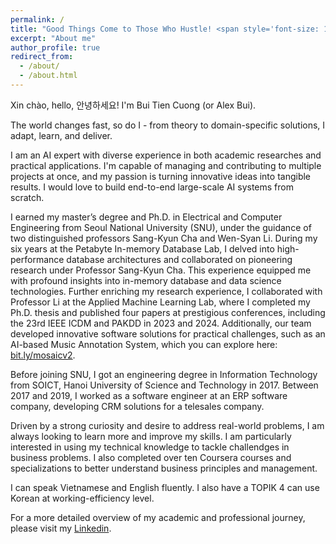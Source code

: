 ```yaml
---
permalink: /
title: "Good Things Come to Those Who Hustle! <span style='font-size: 13px;'> (Chuck Noll) </span>"
excerpt: "About me"
author_profile: true
redirect_from: 
  - /about/
  - /about.html
---
```

Xin chào, hello, 안녕하세요! I'm Bui Tien Cuong (or Alex Bui).

The world changes fast, so do I - from theory to domain-specific solutions, I adapt, learn, and deliver.

I am an AI expert with diverse experience in both academic researches and practical applications. I'm capable of managing and contributing to multiple projects at once, and my passion is turning innovative ideas into tangible results. I would love to build end-to-end large-scale AI systems from scratch.

I earned my master’s degree and Ph.D. in Electrical and Computer Engineering from Seoul National University (SNU), under the guidance of two distinguished professors Sang-Kyun Cha and Wen-Syan Li. During my six years at the Petabyte In-memory Database Lab, I delved into high-performance database architectures and collaborated on pioneering research under Professor Sang-Kyun Cha. This experience equipped me with profound insights into in-memory database and data science technologies. Further enriching my research experience, I collaborated with Professor Li at the Applied Machine Learning Lab, where I completed my Ph.D. thesis and published four papers at prestigious conferences, including the 23rd IEEE ICDM and PAKDD in 2023 and 2024. Additionally, our team developed innovative software solutions for practical challenges, such as an AI-based Music Annotation System, which you can explore here: [bit.ly/mosaicv2](https://bit.ly/mosaicv2). 

Before joining SNU, I got an engineering degree in Information Technology from SOICT, Hanoi University of Science and Technology in 2017.
Between 2017 and 2019, I worked as a software engineer at an ERP software company, developing CRM solutions for a telesales company.

Driven by a strong curiosity and desire to address real-world problems, I am always looking to learn more and improve my skills. I am particularly interested in using my technical knowledge to tackle challendges in business problems. I also completed over ten Coursera courses and specializations to better understand business principles and management.

I can speak Vietnamese and English fluently. I also have a TOPIK 4 can use Korean at working-efficiency level.

For a more detailed overview of my academic and professional journey, please visit my [Linkedin](https://www.linkedin.com/in/alex-bui-snu/).



